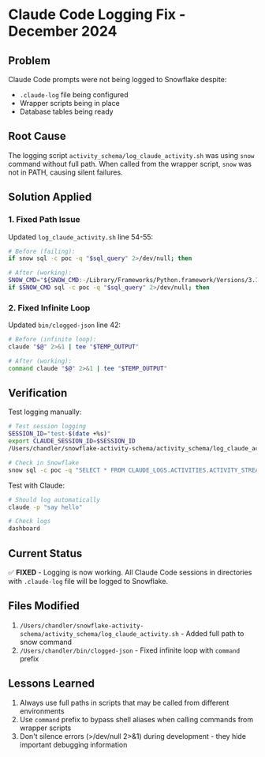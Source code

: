 # Claude Code Logging Fix - December 2024

## Problem
Claude Code prompts were not being logged to Snowflake despite:
- `.claude-log` file being configured
- Wrapper scripts being in place
- Database tables being ready

## Root Cause
The logging script `activity_schema/log_claude_activity.sh` was using `snow` command without full path. When called from the wrapper script, `snow` was not in PATH, causing silent failures.

## Solution Applied

### 1. Fixed Path Issue
Updated `log_claude_activity.sh` line 54-55:
```bash
# Before (failing):
if snow sql -c poc -q "$sql_query" 2>/dev/null; then

# After (working):
SNOW_CMD="${SNOW_CMD:-/Library/Frameworks/Python.framework/Versions/3.12/bin/snow}"
if $SNOW_CMD sql -c poc -q "$sql_query" 2>/dev/null; then
```

### 2. Fixed Infinite Loop
Updated `bin/clogged-json` line 42:
```bash
# Before (infinite loop):
claude "$@" 2>&1 | tee "$TEMP_OUTPUT"

# After (working):
command claude "$@" 2>&1 | tee "$TEMP_OUTPUT"
```

## Verification

Test logging manually:
```bash
# Test session logging
SESSION_ID="test-$(date +%s)"
export CLAUDE_SESSION_ID=$SESSION_ID
/Users/chandler/snowflake-activity-schema/activity_schema/log_claude_activity.sh session_start "$(pwd)"

# Check in Snowflake
snow sql -c poc -q "SELECT * FROM CLAUDE_LOGS.ACTIVITIES.ACTIVITY_STREAM WHERE ts >= CURRENT_TIMESTAMP() - INTERVAL '5 minutes';"
```

Test with Claude:
```bash
# Should log automatically
claude -p "say hello"

# Check logs
dashboard
```

## Current Status
✅ **FIXED** - Logging is now working. All Claude Code sessions in directories with `.claude-log` file will be logged to Snowflake.

## Files Modified
1. `/Users/chandler/snowflake-activity-schema/activity_schema/log_claude_activity.sh` - Added full path to snow command
2. `/Users/chandler/bin/clogged-json` - Fixed infinite loop with `command` prefix

## Lessons Learned
1. Always use full paths in scripts that may be called from different environments
2. Use `command` prefix to bypass shell aliases when calling commands from wrapper scripts
3. Don't silence errors (>/dev/null 2>&1) during development - they hide important debugging information